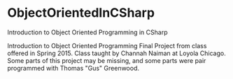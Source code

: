 # ObjectOrientedInCSharp
Introduction to Object Oriented Programming in CSharp


Introduction to Object Oriented Programming Final Project from class offered in Spring 2015. 
Class taught by Channah Naiman at Loyola Chicago.
Some parts of this project may be missing, and some parts were pair programmed with Thomas "Gus" Greenwood.
